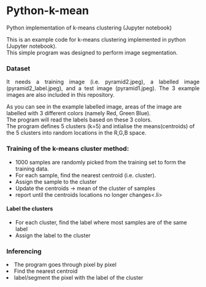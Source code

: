 # Python-k-mean
Python implementation of k-means clustering (Jupyter notebook)

This is an example code for k-means clustering implemented in python (Jupyter notebook).<br/>
This simple program was designed to perform image segmentation.<br/>
<h3>Dataset</h3>
<p align="justify">It needs a training image (i.e. pyramid2.jpeg), a labelled image (pyramid2_label.jpeg), and a test image (pyramid1.jpeg). The 3 example images are also included in this repository.</p>
As you can see in the example labelled image, areas of the image are labelled with 3 different colors (namely Red, Green Blue).<br/>
The program will read the labels based on these 3 colors. <br/>
The program defines 5 clusters (k=5) and intialise the means(centroids) of the 5 clusters into random locations in the R,G,B space.
<h3>Training of the k-means cluster method:</h3>
<ul><li>1000 samples are randomly picked from the training set to form the training data.</li>
  <li>For each sample, find the nearest centroid (i.e. cluster).</li>
  <li> Assign the sample to the cluster</li>
  <li>Update the centroids -> mean of the cluster of samples</li>
  <li>report until the centroids locations no longer changes<.li>
 </ul>
    <h4>Label the clusters</h4>
    <ul><li>For each cluster, find the label where most samples are of the same label</li>
      <li>Assign the label to the cluster</li>
    </ul>
    <h3>Inferencing</h3>
  <li>The program goes through pixel by pixel</li>
  <li>Find the nearest centroid</li>
  <li>label/segment the pixel with the label of the cluster</li>
  </ul>
